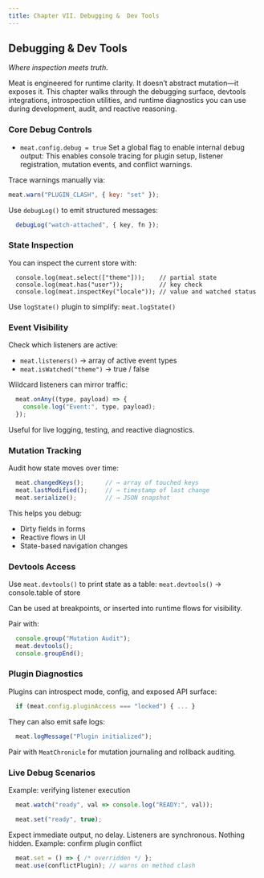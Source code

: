 ```yaml
---
title: Chapter VII. Debugging &  Dev Tools
---
```


## Debugging &  Dev Tools

_Where inspection meets truth._

Meat is engineered for runtime clarity. It doesn’t abstract mutation—it exposes it. This chapter walks through the debugging surface, devtools integrations, introspection utilities, and runtime diagnostics you can use during development, audit, and reactive reasoning.

### Core Debug Controls

- `meat.config.debug = true` Set a global flag to enable internal debug output: This enables console tracing for plugin setup, listener registration, mutation events, and conflict warnings.

Trace warnings manually via:
```js
meat.warn("PLUGIN_CLASH", { key: "set" });
```

Use `debugLog()` to emit structured messages:
```js
  debugLog("watch-attached", { key, fn });
```

### State Inspection

You can inspect the current store with:

```console.table(meat.getState());         // full state
  console.log(meat.select(["theme"]));    // partial state
  console.log(meat.has("user"));          // key check
  console.log(meat.inspectKey("locale")); // value and watched status
```

Use `logState()` plugin to simplify: `meat.logState()`

### Event Visibility

Check which listeners are active:
- `meat.listeners()` → array of active event types
- `meat.isWatched("theme")` → true / false

Wildcard listeners can mirror traffic:
```js
  meat.onAny((type, payload) => {
    console.log("Event:", type, payload);
  });
```
Useful for live logging, testing, and reactive diagnostics.

### Mutation Tracking

Audit how state moves over time:
```js
  meat.changedKeys();      // → array of touched keys
  meat.lastModified();     // → timestamp of last change
  meat.serialize();        // → JSON snapshot
```
This helps you debug:
- Dirty fields in forms
- Reactive flows in UI
- State-based navigation changes

### Devtools Access

Use `meat.devtools()` to print state as a table:
`meat.devtools()` → console.table of store

Can be used at breakpoints, or inserted into runtime flows for visibility.

Pair with:
```js
  console.group("Mutation Audit");
  meat.devtools();
  console.groupEnd();
```

### Plugin Diagnostics

Plugins can introspect mode, config, and exposed API surface:
```js
  if (meat.config.pluginAccess === "locked") { ... }
```

They can also emit safe logs:
```js
  meat.logMessage("Plugin initialized");
```

Pair with `MeatChronicle` for mutation journaling and rollback auditing.

### Live Debug Scenarios

Example: verifying listener execution
```js
  meat.watch("ready", val => console.log("READY:", val));

  meat.set("ready", true);
```

Expect immediate output, no delay. Listeners are synchronous. Nothing hidden. Example: confirm plugin conflict
```js
  meat.set = () => { /* overridden */ };
  meat.use(conflictPlugin); // warns on method clash
```
